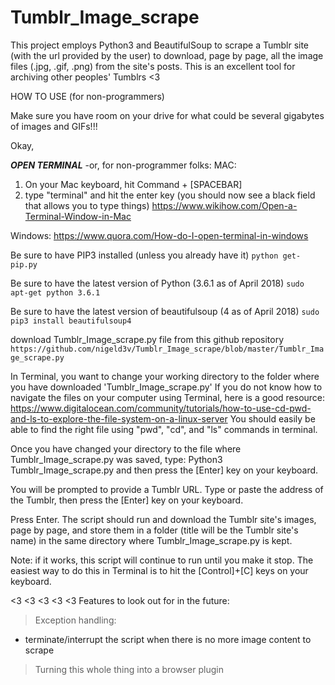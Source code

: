 # Tumblr_Image_scrape
This project employs Python3 and BeautifulSoup to scrape a Tumblr site (with the url provided by the user) to download, page by page, all the image files (.jpg, .gif, .png) from the site's posts. This is an excellent tool for archiving other peoples' Tumblrs <3

HOW TO USE (for non-programmers)

Make sure you have room on your drive for what could be several gigabytes of images and GIFs!!!

Okay,

***OPEN TERMINAL*** 
-or, for non-programmer folks:
MAC:
1) On your Mac keyboard, hit Command + [SPACEBAR]
2) type "terminal" and hit the enter key (you should now see a black field that allows you to type things)
https://www.wikihow.com/Open-a-Terminal-Window-in-Mac

Windows:
https://www.quora.com/How-do-I-open-terminal-in-windows

Be sure to have PIP3 installed (unless you already have it)
```python get-pip.py```

Be sure to have the latest version of Python (3.6.1 as of April 2018)
```sudo apt-get python 3.6.1```

Be sure to have the latest version of beautifulsoup (4 as of April 2018)
```sudo pip3 install beautifulsoup4```

download Tumblr_Image_scrape.py file from this github repository ```https://github.com/nigeld3v/Tumblr_Image_scrape/blob/master/Tumblr_Image_scrape.py```

In Terminal, you want to change your working directory to the folder where you have downloaded 'Tumblr_Image_scrape.py'
If you do not know how to navigate the files on your computer using Terminal, here is a good resource:
https://www.digitalocean.com/community/tutorials/how-to-use-cd-pwd-and-ls-to-explore-the-file-system-on-a-linux-server
You should easily be able to find the right file using "pwd", "cd", and "ls" commands in terminal.

Once you have changed your directory to the file where Tumblr_Image_scrape.py was saved, type:
Python3 Tumblr_Image_scrape.py
and then press the [Enter] key on your keyboard.

You will be prompted to provide a Tumblr URL. Type or paste the address of the Tumblr, then press the [Enter] key on your keyboard.
  
Press Enter. The script should run and download the Tumblr site's images, page by page, and store them in a folder (title will be the Tumblr site's name) in the same directory where Tumblr_Image_scrape.py is kept.

Note: if it works, this script will continue to run until you make it stop. The easiest way to do this in Terminal is to hit the [Control]+[C] keys on your keyboard.

<3 <3 <3 <3 <3
Features to look out for in the future:

> Exception handling:
- terminate/interrupt the script when there is no more image content to scrape

> Turning this whole thing into a browser plugin
